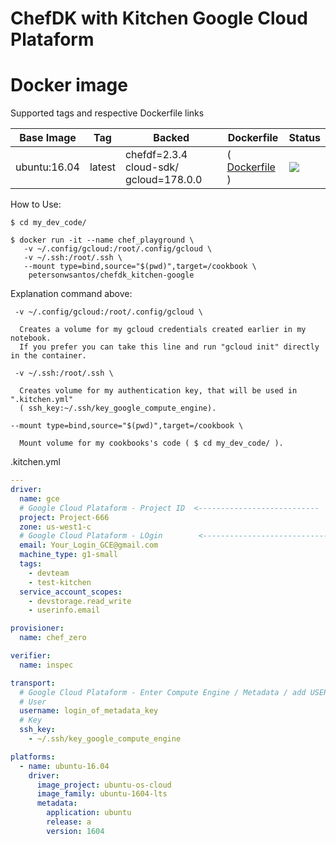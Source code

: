 # ChefDK with Kitchen Google Cloud Plataform

#  Docker image

Supported tags and respective Dockerfile links

Base Image    |     Tag     |  Backed |  Dockerfile      |  Status
------------|-------------|--------|------------------|-------------------------------------
ubuntu:16.04   | latest      |  chefdf=2.3.4  cloud-sdk/ gcloud=178.0.0 |( [ Dockerfile ](https://github.com/petersonwsantos/chefdk_kitchen-google/blob/master/Dockerfile) ) | [![](https://images.microbadger.com/badges/image/petersonwsantos/chefdk_kitchen-google.svg)](https://microbadger.com/images/petersonwsantos/chefdk_kitchen-google "Get your own image badge on microbadger.com")



How to Use: 
```
$ cd my_dev_code/

$ docker run -it --name chef_playground \
   -v ~/.config/gcloud:/root/.config/gcloud \
   -v ~/.ssh:/root/.ssh \
   --mount type=bind,source="$(pwd)",target=/cookbook \
    petersonwsantos/chefdk_kitchen-google
```
Explanation command above:
   ```
    -v ~/.config/gcloud:/root/.config/gcloud \
  ```
      Creates a volume for my gcloud credentials created earlier in my notebook.
      If you prefer you can take this line and run "gcloud init" directly in the container.
  
  
   ```
    -v ~/.ssh:/root/.ssh \
   ```
      Creates volume for my authentication key, that will be used in ".kitchen.yml"
      ( ssh_key:~/.ssh/key_google_compute_engine).


   ```
   --mount type=bind,source="$(pwd)",target=/cookbook \
  ```
      Mount volume for my cookbooks's code ( $ cd my_dev_code/ ).    


.kitchen.yml

```yaml 
---
driver:
  name: gce
  # Google Cloud Plataform - Project ID  <---------------------------
  project: Project-666
  zone: us-west1-c
  # Google Cloud Plataform - LOgin        <----------------------------
  email: Your_Login_GCE@gmail.com
  machine_type: g1-small
  tags:
    - devteam
    - test-kitchen
  service_account_scopes:
    - devstorage.read_write
    - userinfo.email

provisioner:
  name: chef_zero

verifier:
  name: inspec

transport:
  # Google Cloud Plataform - Enter Compute Engine / Metadata / add USER and SSH KEY    <------------------------------------
  # User
  username: login_of_metadata_key
  # Key 
  ssh_key:
    - ~/.ssh/key_google_compute_engine

platforms:
  - name: ubuntu-16.04
    driver:
      image_project: ubuntu-os-cloud
      image_family: ubuntu-1604-lts
      metadata:
        application: ubuntu
        release: a
        version: 1604


```
